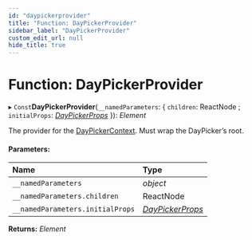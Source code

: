 ```yaml
---
id: "daypickerprovider"
title: "Function: DayPickerProvider"
sidebar_label: "DayPickerProvider"
custom_edit_url: null
hide_title: true
---
```


# Function: DayPickerProvider

▸ `Const`**DayPickerProvider**(`__namedParameters`: { `children`: ReactNode ; `initialProps`: [*DayPickerProps*](../interfaces/daypickerprops.md)  }): *Element*

The provider for the [DayPickerContext](../variables/daypickercontext.md). Must wrap the DayPicker’s root.

#### Parameters:

Name | Type |
:------ | :------ |
`__namedParameters` | *object* |
`__namedParameters.children` | ReactNode |
`__namedParameters.initialProps` | [*DayPickerProps*](../interfaces/daypickerprops.md) |

**Returns:** *Element*

